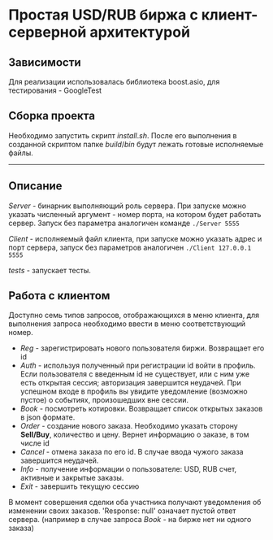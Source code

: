 # Простая USD/RUB биржа с клиент-серверной архитектурой

## Зависимости 
Для реализации использовалась библиотека boost.asio, для тестирования - GoogleTest

## Сборка проекта
Необходимо запустить скрипт $install.sh$. После его выполнения в созданной скриптом папке $build/bin$ будут лежать готовые исполняемые файлы.

---
## Описание
$Server$ - бинарник выполняющий роль сервера. При запуске можно указать численный аргумент - номер порта, на котором будет работать сервер. Запуск без параметра аналогичен команде ```./Server 5555```  
 
$Client$ - исполняемый файл клиента, при запуске можно указать адрес и порт сервера, запуск без параметров аналогичен ```./Client 127.0.0.1 5555```  

$tests$ - запускает тесты.

## Работа с клиентом
Доступно семь типов запросов, отображающихся в меню клиента, для выполнения запроса необходимо ввести в меню соответствующий номер.
- $Reg$ - зарегистрировать нового пользователя биржи. Возвращает его id
- $Auth$ - используя полученный при регистрации id войти в профиль. Если пользователя с введенным id не существует, или с ним уже есть открытая сессия; авторизация завершится неудачей. При успешном входе в профиль вы увидите уведомление (возможно пустое) о событиях, произошедших вне сессии.
- $Book$ - посмотреть котировки. Возвращает список открытых заказов в json формате.
- $Order$ - создание нового заказа. Необходимо указать сторону **Sell/Buy**, количество и цену. Вернет информацию о заказе, в том числе id
- $Cancel$ - отмена заказа по его id. В случае ввода чужого заказа завершится неудачей.
- $Info$ - получение информации о пользователе: USD, RUB счет, активные и закрытые заказы.
- $Exit$ - завершить текущую сессию
  
В момент совершения сделки оба участника получают уведомления об изменении своих заказов.
'Response: null' означает пустой ответ сервера. (например в случае запроса $Book$ - на бирже нет ни одного заказа)

